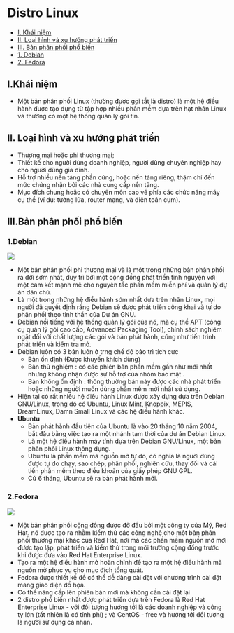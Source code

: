 <a name ="Distro Linux"></a>

# Distro Linux
- [I. Khái niệm ](#1)
- [II. Loại hình và xu hướng phát triển](#2)
- [III. Bản phân phối phổ biến](#3)
- [1. Debian](#a)
- [2. Fedora](#b)

## I.Khái niệm 
- Một bản phân phối Linux (thường được gọi tắt là distro) là một hệ điều hành được tạo dựng từ tập hợp nhiều phần mềm dựa trên hạt nhân Linux và thường có một hệ thống quản lý gói tin.
## II. Loại hình và xu hướng phát triển 
- Thương mại hoặc phi thương mại;
- Thiết kế cho người dùng doanh nghiệp, người dùng chuyên nghiệp hay cho người dùng gia đình.
- Hỗ trợ nhiều nền tảng phần cứng, hoặc nền tảng riêng, thậm chí đến mức chứng nhận bởi các nhà cung cấp nền tảng.
- Mục đích chung hoặc có chuyên môn cao về phía các chức năng máy cụ thể (ví dụ: tường lửa, router mạng, và điện toán cụm).
## III.Bản phân phối phổ biến 
### 1.Debian 

![](../images/Distrolinux/debian.png)

- Một bản phân phối phi thương mại và là một trong những bản phân phối ra đời sớm nhất, duy trì bởi một cộng đồng phát triển tình nguyện với một cam kết mạnh mẽ cho nguyên tắc phần mềm miễn phí và quản lý dự án dân chủ.
- Là một trong những hệ điều hành sớm nhất dựa trên nhân Linux, mọi người đã quyết định rằng Debian sẽ được phát triển công khai và tự do phân phối theo tinh thần của Dự án GNU.
- Debian nổi tiếng với hệ thống quản lý gói của nó, mà cụ thể APT (công cụ quản lý gói cao cấp, Advanced Packaging Tool), chính sách nghiêm ngặt đối với chất lượng các gói và bản phát hành, cũng như tiến trình phát triển và kiểm tra mở.
- Debian luôn có 3 bản luôn ở trng chế độ bảo trì tích cực 
    - Bản ổn định (Được khuyến khích dùng)
    - Bản thử nghiệm : có các phiên bản phần mềm gần như mới nhất nhưng không nhận được sự hỗ trợ của nhóm bảo mật .
    - Bản không ổn định : thông thường bản này được các nhà phát triển hoặc những người muốn dùng phần mềm mới nhất sử dụng.
- Hiện tại có rất nhiều hệ điều hành Linux được xây dựng dựa trên Debian GNU/Linux, trong đó có Ubuntu, Linux Mint, Knoppix, MEPIS, DreamLinux, Damn Small Linux và các hệ điều hành khác.
- **Ubuntu**
    - Bản phát hành đầu tiên của Ubuntu là vào 20 tháng 10 năm 2004, bắt đầu bằng việc tạo ra một nhánh tạm thời của dự án Debian Linux. 
    - Là một hệ điều hành máy tính dựa trên Debian GNU/Linux, một bản phân phối Linux thông dụng. 
    - Ubuntu là phần mềm mã nguồn mở tự do, có nghĩa là người dùng được tự do chạy, sao chép, phân phối, nghiên cứu, thay đổi và cải tiến phần mềm theo điều khoản của giấy phép GNU GPL.
    - Cứ 6 tháng, Ubuntu sẽ ra bản phát hành mới.

### 2.Fedora
![](../images/Distrolinux/fedora.png)

- Một bản phân phối cộng đồng được đỡ đầu bởi một công ty của Mỹ, Red Hat. nó được tạo ra nhằm kiểm thử các công nghệ cho một bản phân phối thương mại khác của Red Hat, nơi mà các phần mềm nguồn mở mới được tạo lập, phát triển và kiểm thử trong môi trường cộng đồng trước khi được đưa vào Red Hat Enterprise Linux.
- Tạo ra một hệ điều hành mở hoàn chỉnh để tạo ra một hệ điều hành mã nguồn mở phục vụ cho mục đích tổng quát.
- Fedora được thiết kế để có thể dễ dàng cài đặt với chương trình cài đặt mang giao diện đồ họa. 
- Có thể nâng cấp lên phiên bản mới mà không cần cài đặt lại
- 2 distro phổ biến nhất được phát triển dựa trên Fedora là Red Hat Enterprise Linux - với đối tượng hướng tới là các doanh nghiệp và công ty lớn (tất nhiên là có tính phí) ; và CentOS - free và hướng tới đối tượng là người sử dụng cá nhân.